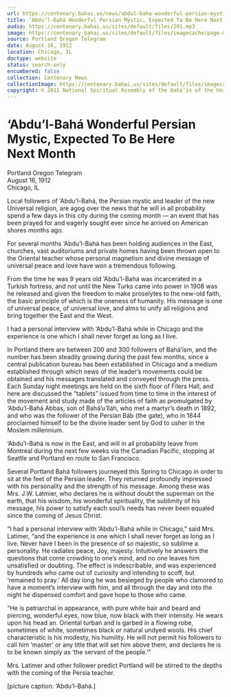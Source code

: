 ```yaml
---
url: https://centenary.bahai.us/news/abdul-baha-wonderful-persian-mystic-expected-be-here-next-month
title: ‘Abdu’l-Bahá Wonderful Persian Mystic, Expected To Be Here Next Month
audio: https://centenary.bahai.us/sites/default/files/201.mp3
image: https://centenary.bahai.us/sites/default/files/imagecache/page-main-image/images/press_clippings/08-16-1912%20Portland%20OR%20Telegram%20Abdul%20Baha%20Wonderful%20Persian%20Mystic%20.png
source: Portland Oregon Telegram
date: August 16, 1912
location: Chicago, IL
doctype: website
status: search-only
encumbered: false
collection: Centenary News
collectionImage: https://centenary.bahai.us/sites/default/files/imagecache/theme-image/main_image/abdulbaha-overview-small_0.jpg
copyright: © 2011 National Spiritual Assembly of the Bahá’ís of the United States
---
```



# ‘Abdu’l-Bahá Wonderful Persian Mystic, Expected To Be Here Next Month

Portland Oregon Telegram  
August 16, 1912  
Chicago, IL  



Local followers of ‘Abdu’l-Bahá, the Persian mystic and leader of the new Universal religion, are agog over the news that he will in all probability spend a few days in this city during the coming month — an event that has been prayed for and eagerly sought ever since he arrived on American shores months ago.

For several months ‘Abdu’l-Bahá has been holding audiences in the East, churches, vast auditoriums and private homes having been thrown open to the Oriental teacher whose personal magnetism and divine message of universal peace and love have won a tremendous following.

From the time he was 9 years old ‘Abdu’l-Bahá was incarcerated in a Turkish fortress, and not until the New Turks came into power in 1908 was he released and given the freedom to make proselytes to the new-old faith, the basic principle of which is the oneness of humanity. His message is one of universal peace, of universal love, and alms to unify all religions and bring together the East and the West.

I had a personal interview with ‘Abdu’l-Bahá while in Chicago and the experience is one which I shall never forget as long as I live.

In Portland there are between 200 and 300 followers of Bahá’ísm, and the number has been steadily growing during the past few months, since a central publication bureau has been established in Chicago and a medium established through which news of the leader’s movements could be obtained and his messages translated and conveyed through the press. Each Sunday night meetings are held on the sixth floor of Filers Hall, and here are discussed the “tablets” issued from time to time in the interest of the movement and study made of the articles of faith as promulgated by ‘Abdu’l-Bahá Abbas, son of Bahá’u’lláh, who met a martyr’s death in 1892, and who was the follower of the Persian Báb (the gate), who in 1844 proclaimed himself to be the divine leader sent by God to usher in the Moslem millennium.

‘Abdu’l-Bahá is now in the East, and will in all probability leave from Montreal during the next few weeks via the Canadian Pacific, stopping at Seattle and Portland en route to San Francisco.

Several Portland Bahá followers journeyed this Spring to Chicago in order to sit at the feet of the Persian leader. They returned profoundly impressed with his personality and the strength of his message. Among these was Mrs. J.W. Latmier, who declares he is without doubt the superman on the earth, that his wisdom, his wonderful spirituality, the sublimity of his message, his power to satisfy each soul’s needs has never been equaled since the coming of Jesus Christ.

“I had a personal interview with ‘Abdu’l-Bahá while in Chicago,” said Mrs. Latimer, “and the experience is one which I shall never forget as long as I live. Never have I been in the presence of so majestic, so sublime a personality. He radiates peace, Joy, majesty. Intuitively he answers the questions that come crowding to one’s mind, and no one leaves him unsatisfied or doubting. The effect is indescribable, and was experienced by hundreds who came out of curiosity and intending to scoff, but ‘remained to pray.’ All day long he was besieged by people who clamored to have a moment’s interview with him, and all through the day and into the night he dispensed comfort and gave hope to those who came.

“He is patriarchal in appearance, with pure white hair and beard and piercing, wonderful eyes, now blue, now black with their intensity. He wears upon his head an. Oriental turban and is garbed in a flowing robe, sometimes of white, sometimes black or natural undyed wools. His chief characteristic is his modesty, his humility. He will not permit his followers to call him ‘master’ or any title that will set him above them, and declares he is to be known simply as ‘the servant of the people.’”

Mrs. Latimer and other follower predict Portland will be stirred to the depths with the coming of the Persia teacher.

\[picture caption: ‘Abdu’l-Bahá.\]